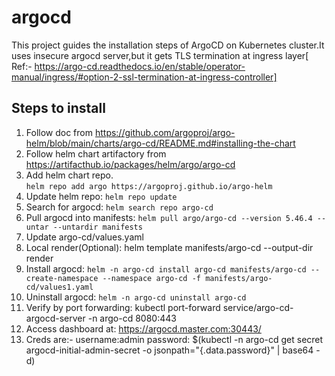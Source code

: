 # argocd
This project guides the installation steps of ArgoCD on Kubernetes cluster.It uses insecure argocd server,but it gets TLS termination 
at ingress layer[ Ref:- https://argo-cd.readthedocs.io/en/stable/operator-manual/ingress/#option-2-ssl-termination-at-ingress-controller]

## Steps to install
1. Follow doc from https://github.com/argoproj/argo-helm/blob/main/charts/argo-cd/README.md#installing-the-chart
2. Follow helm chart artifactory from https://artifacthub.io/packages/helm/argo/argo-cd
3. Add helm chart repo.  
   `helm repo add argo https://argoproj.github.io/argo-helm`
4. Update helm repo: `helm repo update`
5. Search for argocd: `helm search repo argo-cd`
6. Pull argocd into manifests: `helm pull argo/argo-cd --version 5.46.4 --untar --untardir manifests`
7. Update argo-cd/values.yaml
8. Local render(Optional): helm template manifests/argo-cd --output-dir render
9. Install argocd: `helm -n argo-cd install argo-cd manifests/argo-cd --create-namespace --namespace argo-cd -f manifests/argo-cd/values1.yaml`
10. Uninstall argocd: `helm -n argo-cd uninstall argo-cd`
11. Verify by port forwarding: kubectl port-forward service/argo-cd-argocd-server -n argo-cd 8080:443
12. Access dashboard at: https://argocd.master.com:30443/
13. Creds are:- username:admin password: $(kubectl -n argo-cd get secret argocd-initial-admin-secret -o jsonpath="{.data.password}" | base64 -d)
